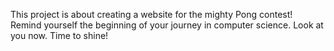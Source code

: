This project is about creating a website for the mighty Pong contest! Remind yourself the beginning of your journey in computer science. Look at you now. Time to shine!
